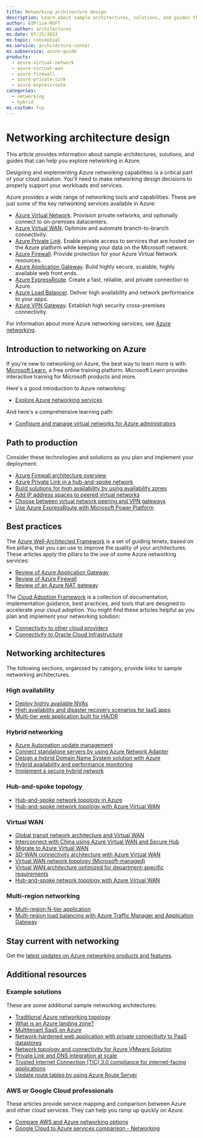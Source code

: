 ```yaml
---
title: Networking architecture design
description: Learn about sample architectures, solutions, and guides that can help you explore the various networking services in Azure.
author: EdPrice-MSFT
ms.author: architectures
ms.date: 07/25/2022
ms.topic: conceptual
ms.service: architecture-center
ms.subservice: azure-guide
products:
  - azure-virtual-network
  - azure-virtual-wan
  - azure-firewall
  - azure-private-link
  - azure-expressroute
categories:
  - networking
  - hybrid
ms.custom: fcp
---
```


# Networking architecture design

This article provides information about sample architectures, solutions, and guides that can help you explore networking in Azure.

Designing and implementing Azure networking capabilities is a critical part of your cloud solution. You'll need to make networking design decisions to properly support your workloads and services. 

Azure provides a wide range of networking tools and capabilities. These are just some of the key networking services available in Azure:
- [Azure Virtual Network](https://azure.microsoft.com/services/virtual-network). Provision private networks, and optionally connect to on-premises datacenters.
- [Azure Virtual WAN](https://azure.microsoft.com/services/virtual-wan). Optimize and automate branch-to-branch connectivity.
- [Azure Private Link](https://azure.microsoft.com/services/private-link). Enable private access to services that are hosted on the Azure platform while keeping your data on the Microsoft network.
- [Azure Firewall](https://azure.microsoft.com/services/azure-firewall). Provide protection for your Azure Virtual Network resources.
- [Azure Application Gateway](https://azure.microsoft.com/services/application-gateway). Build highly secure, scalable, highly available web front ends.
- [Azure ExpressRoute](https://azure.microsoft.com/services/expressroute). Create a fast, reliable, and private connection to Azure.
- [Azure Load Balancer](https://azure.microsoft.com/services/load-balancer). Deliver high availability and network performance to your apps.
- [Azure VPN Gateway](https://azure.microsoft.com/services/vpn-gateway). Establish high security cross-premises connectivity.

For information about more Azure networking services, see [Azure networking](https://azure.microsoft.com/product-categories/networking).

## Introduction to networking on Azure
If you're new to networking on Azure, the best way to learn more is with [Microsoft Learn](/training/?WT.mc_id=learnaka), a free online training platform. Microsoft Learn provides interactive training for Microsoft products and more.

Here's a good introduction to Azure networking: 
- [Explore Azure networking services](/training/modules/azure-networking-fundamentals)

And here's a comprehensive learning path: 
- [Configure and manage virtual networks for Azure administrators](/training/paths/azure-administrator-manage-virtual-networks)

## Path to production
Consider these technologies and solutions as you plan and implement your deployment: 
- [Azure Firewall architecture overview](../../example-scenario/firewalls/index.yml) 
- [Azure Private Link in a hub-and-spoke network](private-link-hub-spoke-network.yml)
- [Build solutions for high availability by using availability zones](../../high-availability/building-solutions-for-high-availability.yml) 
- [Add IP address spaces to peered virtual networks](../../networking/prefixes/add-ip-space-peered-vnet.yml)
- [Choose between virtual network peering and VPN gateways](../../reference-architectures/hybrid-networking/vnet-peering.yml)
- [Use Azure ExpressRoute with Microsoft Power Platform](/power-platform/guidance/expressroute/overview?toc=%2Fazure%2Farchitecture%2Ftoc.json&bc=%2Fazure%2Farchitecture%2Fbread%2Ftoc.json)


## Best practices
The [Azure Well-Architected Framework](/azure/architecture/framework) is a set of guiding tenets, based on five pillars, that you can use to improve the quality of your architectures. These articles apply the pillars to the use of some Azure networking services: 
- [Review of Azure Application Gateway](/azure/architecture/framework/services/networking/azure-application-gateway#securitysecurity) 
- [Review of Azure Firewall](/azure/architecture/framework/services/networking/azure-firewall) 
- [Review of an Azure NAT gateway](../../networking/guide/well-architected-network-address-translation-gateway.yml) 

The [Cloud Adoption Framework](/azure/cloud-adoption-framework) is a collection of documentation, implementation guidance, best practices, and tools that are designed to accelerate your cloud adoption. You might find these articles helpful as you plan and implement your networking solution: 
- [Connectivity to other cloud providers](/azure/cloud-adoption-framework/ready/azure-best-practices/connectivity-to-other-providers) 
- [Connectivity to Oracle Cloud Infrastructure](/azure/cloud-adoption-framework/ready/azure-best-practices/connectivity-to-other-providers-oci) 

## Networking architectures
The following sections, organized by category, provide links to sample networking architectures. 
### High availability
- [Deploy highly available NVAs](../../reference-architectures/dmz/nva-ha.yml)
- [High availability and disaster recovery scenarios for IaaS apps](../../example-scenario/infrastructure/iaas-high-availability-disaster-recovery.yml)
- [Multi-tier web application built for HA/DR](../../example-scenario/infrastructure/multi-tier-app-disaster-recovery.yml)

### Hybrid networking 
- [Azure Automation update management](../../hybrid/azure-update-mgmt.yml)
- [Connect standalone servers by using Azure Network Adapter](../../hybrid/azure-network-adapter.yml)
- [Design a hybrid Domain Name System solution with Azure](../../hybrid/hybrid-dns-infra.yml)
- [Hybrid availability and performance monitoring](../../hybrid/hybrid-perf-monitoring.yml)
- [Implement a secure hybrid network](../../reference-architectures/dmz/secure-vnet-dmz.yml)

### Hub-and-spoke topology 
- [Hub-and-spoke network topology in Azure](../../reference-architectures/hybrid-networking/hub-spoke.yml)
- [Hub-and-spoke network topology with Azure Virtual WAN](../../networking/hub-spoke-vwan-architecture.yml)

### Virtual WAN
- [Global transit network architecture and Virtual WAN](/azure/virtual-wan/virtual-wan-global-transit-network-architecture?toc=%2Fazure%2Farchitecture%2Ftoc.json&bc=%2Fazure%2Farchitecture%2Fbread%2Ftoc.json)
- [Interconnect with China using Azure Virtual WAN and Secure Hub](/azure/virtual-wan/interconnect-china?toc=%2Fazure%2Farchitecture%2Ftoc.json&bc=%2Fazure%2Farchitecture%2Fbread%2Ftoc.json)
- [Migrate to Azure Virtual WAN](/azure/virtual-wan/migrate-from-hub-spoke-topology?toc=%2Fazure%2Farchitecture%2Ftoc.json&bc=%2Fazure%2Farchitecture%2Fbread%2Ftoc.json)
- [SD-WAN connectivity architecture with Azure Virtual WAN](/azure/virtual-wan/sd-wan-connectivity-architecture?toc=%2Fazure%2Farchitecture%2Ftoc.json&bc=%2Fazure%2Farchitecture%2Fbread%2Ftoc.json)
- [Virtual WAN network topology (Microsoft-managed)](/azure/cloud-adoption-framework/ready/azure-best-practices/virtual-wan-network-topology?toc=%2Fazure%2Farchitecture%2Ftoc.json&bc=%2Fazure%2Farchitecture%2Fbread%2Ftoc.json)
- [Virtual WAN architecture optimized for department-specific requirements](../../example-scenario/infrastructure/performance-security-optimized-vwan.yml)
- [Hub-and-spoke network topology with Azure Virtual WAN](../../networking/hub-spoke-vwan-architecture.yml)

### Multi-region networking
- [Multi-region N-tier application](../../reference-architectures/n-tier/multi-region-sql-server.yml)
- [Multi-region load balancing with Azure Traffic Manager and Application Gateway](../../high-availability/reference-architecture-traffic-manager-application-gateway.yml)

## Stay current with networking
Get the [latest updates on Azure networking products and features](https://azure.microsoft.com/blog/topics/networking).

## Additional resources 

### Example solutions 
These are some additional sample networking architectures:
- [Traditional Azure networking topology](/azure/cloud-adoption-framework/ready/azure-best-practices/traditional-azure-networking-topology?toc=%2Fazure%2Farchitecture%2Ftoc.json&bc=%2Fazure%2Farchitecture%2Fbread%2Ftoc.json)
- [What is an Azure landing zone?](/azure/cloud-adoption-framework/ready/landing-zone/?toc=%2Fazure%2Farchitecture%2Ftoc.json&bc=%2Fazure%2Farchitecture%2Fbread%2Ftoc.json)
- [Multitenant SaaS on Azure](../../example-scenario/multi-saas/multitenant-saas.yml)
- [Network-hardened web application with private connectivity to PaaS datastores](../../example-scenario/security/hardened-web-app.yml)
- [Network topology and connectivity for Azure VMware Solution](/azure/cloud-adoption-framework/scenarios/azure-vmware/eslz-network-topology-connectivity?toc=%2Fazure%2Farchitecture%2Ftoc.json&bc=%2Fazure%2Farchitecture%2Fbread%2Ftoc.json)
- [Private Link and DNS integration at scale](/azure/cloud-adoption-framework/ready/azure-best-practices/private-link-and-dns-integration-at-scale?toc=%2Fazure%2Farchitecture%2Ftoc.json&bc=%2Fazure%2Farchitecture%2Fbread%2Ftoc.json)
- [Trusted Internet Connection (TIC) 3.0 compliance for internet-facing applications](../../example-scenario/security/trusted-internet-connections.yml)
- [Update route tables by using Azure Route Server](../../example-scenario/networking/manage-routing-azure-route-server.yml)

 
### AWS or Google Cloud professionals
These articles provide service mapping and comparison between Azure and other cloud services. They can help you ramp up quickly on Azure.
- [Compare AWS and Azure networking options](../../aws-professional/networking.md) 
- [Google Cloud to Azure services comparison - Networking](../../gcp-professional/services.md#networking)